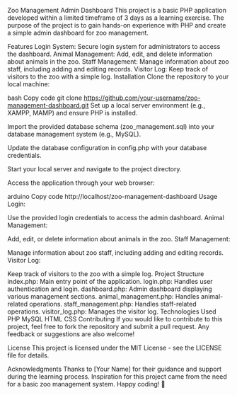 Zoo Management Admin Dashboard
This project is a basic PHP application developed within a limited timeframe of 3 days as a learning exercise. The purpose of the project is to gain hands-on experience with PHP and create a simple admin dashboard for zoo management.

Features
Login System: Secure login system for administrators to access the dashboard.
Animal Management: Add, edit, and delete information about animals in the zoo.
Staff Management: Manage information about zoo staff, including adding and editing records.
Visitor Log: Keep track of visitors to the zoo with a simple log.
Installation
Clone the repository to your local machine:

bash
Copy code
git clone https://github.com/your-username/zoo-management-dashboard.git
Set up a local server environment (e.g., XAMPP, MAMP) and ensure PHP is installed.

Import the provided database schema (zoo_management.sql) into your database management system (e.g., MySQL).

Update the database configuration in config.php with your database credentials.

Start your local server and navigate to the project directory.

Access the application through your web browser:

arduino
Copy code
http://localhost/zoo-management-dashboard
Usage
Login:

Use the provided login credentials to access the admin dashboard.
Animal Management:

Add, edit, or delete information about animals in the zoo.
Staff Management:

Manage information about zoo staff, including adding and editing records.
Visitor Log:

Keep track of visitors to the zoo with a simple log.
Project Structure
index.php: Main entry point of the application.
login.php: Handles user authentication and login.
dashboard.php: Admin dashboard displaying various management sections.
animal_management.php: Handles animal-related operations.
staff_management.php: Handles staff-related operations.
visitor_log.php: Manages the visitor log.
Technologies Used
PHP
MySQL
HTML
CSS
Contributing
If you would like to contribute to this project, feel free to fork the repository and submit a pull request. Any feedback or suggestions are also welcome!

License
This project is licensed under the MIT License - see the LICENSE file for details.

Acknowledgments
Thanks to [Your Name] for their guidance and support during the learning process.
Inspiration for this project came from the need for a basic zoo management system.
Happy coding! 🚀
